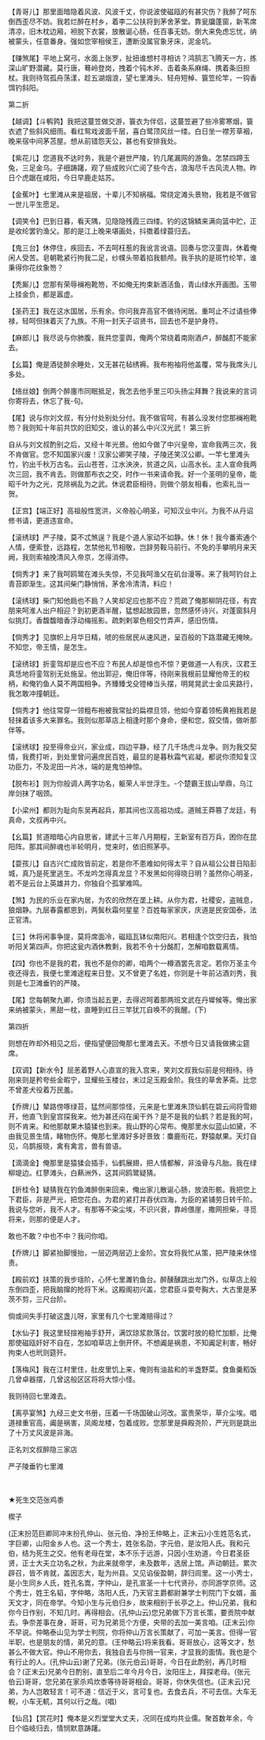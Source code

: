 <!-- { "loadSidebar": true } -->
【青哥儿】那里面暗隐着风波、风波千丈，你说波使磁瓯的有甚灾伤？我醉了呵东倒西歪尽不妨。我若烂醉在村乡，着李二公扶将到茅舍茅堂。靠瓮牖蓬窗，新苇席清凉，旧木枕边厢，袒脱下衣裳，放散诞心肠，任百事无妨。倒大来免虑忘忧，纳被蒙头，任意番身。强如您宰相侯王，遭断没属官象牙床，泥金坑。

【赚煞尾】平地上窝弓，水面上张罗，扯扭谁想村寻相访？鸿鹄志飞腾天一方，拣深山旷野潜藏。莫行唐，蓦岭登岗，拽着个钝木斧、击着条系麻绳、携着条旧担杖。我则待驾孤舟荡漾，趁五湖烟浪，望七里滩头、轻舟短棹、簑笠纶竿，一钩香饵钓斜阳。


第二折

【越调】【斗鹌鹑】我把这蔓笠做交游，簑衣为伴侣，这蔓笠避了些冷雾寒烟，簑衣遮了些斜风细雨。看红鸳戏波面千层，喜白鹭顶风丝一缕。白日坐一襟芳草裀，晚来宿中间茅苫屋。想从前错怨天公，甚也有安排我处。

【紫花儿】您道我不达时务，我是个避世严陵，钓几尾漏网的游鱼。怎禁四蹄玉兔，三足金乌。子细踌躇，观了些成败兴亡阅了些今古，浪淘尽千古风流人物。昨日个虎踞在咸阳，今日早鹿走姑苏。

【金蕉叶】七里滩从来是祖居，十辈儿不知祸福。常绕定滩头景物，我若是不做官一世儿平生愿足。

【调笑令】巴到日暮，看天隅，见隐隐残霞三四缕。钓的这锦鳞来满向篮中贮，正是收纶罢钓渔父。那的是江上晚来堪画处，抖擞着绿蓑归去。

【鬼三台】休停住，疾回去，不去呵枉惹的我讹言讹语。回奏与您汉銮舆，休着俺闲人受苦。皂朝靴紧行拘我二足，纱幞头带着掐我额颅。我手执的是斑竹纶竿，谁秉得你花纹象笏？

【秃厮儿】您那有荣辱襕袍靴笏，不如俺无拘束新酒活鱼，青山绿水开画图。玉带上挂金负，都是嚣虚。

【圣药王】我在这水国居，乐有余。你问我弃高官不做待闲居。重呵止不过请些俸禄，轻呵但抹着灭了九族。不用一封天子诏贤书，回去也不是护身符。

【麻郎儿】我尽说与你肺腹，我共您銮舆，俺两个常绕着南刚酒卢，醉酩酊不能家去。

【幺篇】俺是酒徒醉余睡处，又无甚花毡绣褥。我布袍袖将他盖覆，常与我席头儿多处。

【络丝娘】倒两个醉廛市同眠抵足，我怎去他手里三叩头扬尘拜舞？我说来的言词你寄将去，休忘了我-句。

【尾】说与你刘文叔，有分付处别处分付。我不做官呵，有甚么没发付您那襕袍靴笏？我则知十年前共饮的旧知交，谁认的甚么中兴汉光武！
第三折

自从与刘文叔酌别之后，又经十年光景。他如今做了中兴皇帝，宣命我两三次，我不肯做官。您不知国家兴废！汉家公卿笑子陵，子陵还笑汉公卿。一竿七里滩头竹，钓出千秋万古名。云山苍苍，江水泱泱，贫道之风，山高水长。主人宣命我两次三回，我不肯去。则做那布衣之交，时作一书来请命我。好一个圣明的皇帝，能昭千叶为之光，克除祸乱为之武。休说君臣相待，则做个朋友相看，也索礼当一贺。

【正宫】【端正好】高祖般性宽洪，义帝般心明圣，可知汉业中兴。为我不从丹诏修书请，更道违宣命。

【滚绣球】严子陵，莫不忒煞逞？我是个道人家动不如静。休！休！我今番索通个人情，便索登，远路程，怎禁他礼节相敬，岂辞劳鞍马前行。不免的手攀明月来天阙，我则索袖挽清风入帝京，怎得消停。

【倘秀才】来了我呵鸥鹭在滩头失惊，不见我呵渔父在矶台漫等。来了我呵钓台上青苔即渐生。这其间柴门静悄悄，茅舍冷清清，料应！

【滚绣球】柴门知他扃也不扃？人笑却足应也那不应？荒疏了俺那柳阴花径，有宾朋来呵淮人出户相迎？到初更酒半醒，猛想起故园景，忽然感怀诗兴，对蓬窗斜月似挑灯。香馥馥暗香浮动梅摇影。疏刺剌翠色相交竹弄声，感旧伤情。

【倘秀才】见旗帜上月华日精，唬的些居民从速风迸，呈百般的下路潜藏无掩映。不知您，帝王情，是怎生。

【滚绣球】折銮驾却是应也不应？布民人却是惊也不惊？更做道一人有庆，汉君王真恁地将銮驾别无处施呈。他出郭迎，俺旧伴等，待刚来我根前显耀他帝王的权柄，和俺钓鱼人莫不两国相争。齐臻臻戈殳镫棒当头摆，明晃晃武士金瓜夹路行，我怎敢冲撞朝廷。

【倘秀才】他往常穿一领粗布袍被我常扯的扁襟旦领，他如今穿着领柘黄袍我若是轻抹着该多大来罪名。我则似那草店上相逢时那个身命，便和您，叙交情，做听那伴等。

【滚绣球】投至得帝业兴，家业成，四边平静，经了几千场虎斗龙争。则为我交契情，我费打听，到处里曾问遍庶民百姓，最显的是暮秋霜气岩凝。都说你须知复汉功臣力，不及泥田一片冰，端的是鬼怕神惊。

【脱布衫】则为你般调人两字功名，躯荣人半世浮生。-个楚霸王拔山举鼎，乌江岸剑抹了咽颈。

【小梁州】都则为耻向东吴再起兵，那其间也汉高祖功成。道贼王莽篡了龙廷，有真命，文叔再中兴。

【幺篇】贫道暗暗心内自思省，建武十三年八月期程，王新室有百万兵，困你在昆阳阵。那其间醉魂也半轮明月，觉来时，依旧照茅亭。

【耍孩儿】自古兴亡成败皆前定，若是你不患难如何得太平？自从祖公公昔日陷彭城，真乃是死里逃生。不龙吟怎得真龙显？不发黑如何得晓日明？虽然你心明圣，若不是云台上英雄并力，你独自个孤掌难鸣。

【煞】为民的乐业在家内居，为农的欣然在垄上耕。从你为君，社稷安，盗贼息，狼烟静。九层春露都恩到，两鬓秋霜何星星？百姓每家家庆，庆道是民安国泰，法正官清。

【三】休将闲事争提，莫将席面冷，磁瓯瓦钵似南阳兴。若相逢个饮空归去，我怕听阳关第四声。你把这瓮内酒休教剩，我若不令十分酩酊，怎解咱数载离情。

【四】你也不是我的君，我也不是你的卿，咱两个一樽酒罢先言定。若你万圣主今夜还得去，我便七里滩途程来日登。又不曾更了名姓，你则是十年前沾酒刘秀，我则是七卫滩垂钓的严陵。

【尾】您每朝聚九卿，你须当起五更，去得迟呵着那两班文武在丹墀候等。俺出家来纳被蒙头，黑甜一枕，直睡到红日三竿犹兀自唤不的我醒。(下)


第四折

则想在昨却外相见之后，便指望便回俺那七里滩去天。不想今日又请我做拂尘筵席。

【双调】【新水令】屈恙着野人心直宣的我入宫来，笑刘文叔我似前是何相待。待刚来则是矜夸些金暇宁，显耀些玉楼台，末过足玉殿金阶。我住的草舍茅斋。比您不曾差犬役着万民羞。

【乔牌儿】辇路傍啄绿苔，猛然间那惊怪，元来是七里滩朱顶仙鹤在碧云间将雪翅开，他直飞到皇宫探我来。他为甚还闷在阑干外？是不是我的仙鹤？若是我的呵，则不肯来。和他那献果木猿猱也到来。我山野的心常布。俺那里水似蓝山如黛，不由我见景生情，睹物伤怀。俺那七里滩好多好景致：麋鹿衔花，野猿献果。天灯自见，乌鹊报晓，禽有禽言，兽有兽语。

【滴滴金】俺那里是猿猱会插手，仙鹤展翅，把人情都解，非浊骨与凡胎。我在绿柳堤边。红蓼滩头，白爇洲外，这其间鸥鹭疑猜。

【折桂令】疑猜我在钓鱼滩醉倒来回来，俺出家儿散诞心肠，放浪形骸。我把您上下君臣，非是严光，把您花白。为君的紧打并吞伏四海，为臣的紧铺劳日转千阶。我说与您听，我不人才。有那等不染尘埃，不识兴衰，靠岭偎崖，撒网担柴，寻觅将来，则那的便是人才。

敢也不敢？中也不中？我问你咱。

【乔牌儿】脚紧抬脚慢抬，一层迈两层迈上金阶。宫女将我忙从策，把严陵来休怪责。

【殿前欢】扶策的我步瑶阶，心怀七里濉钓鱼台。醉醺醺跳出龙门外，似草店上般东倒四歪，把我脑撺的抢将下米。这殿阁初兴盖，您君臣斗耍夸胸大，大古里是茅茨不剪，三尺台阶。

倘或间失手打破这盏儿呀，家里有几个七里滩赔得过？

【水仙子】我这里轻揎袍袖手舒开，满饮琼浆款落台。饮罢时放的稳忙加额，比俺那使磁瓯奸好不自在，怎如咱草店上倒开怀。不想阗是祸患，不知阗足利害，畅好拘束人也玳则筵歼。

【落梅风】我在江村里住，肚皮里饥上来，俺则有油盐和的半盏野菜。食鱼羹稻饭几曾卓器摆，几曾这般区区将将大惊小怪。

我则待回七里滩去。

【离亭宴煞】九经三史文书册，压着一千场国破山河改。富贵荣华，草介尘埃。唱道禄重官高，阗是祸害，凤阁龙楼，包着成败。您那里是舜殿尧阶，严光则是跳出了十万丈风波是非海。

正名刘文叔醉隐三家店

严子陵垂钓七里滩

　
　
　




★死生交范张鸡黍

楔子

(正末扮范巨卿同冲末扮孔仲山、张元伯、净扮王仲略上，正末云)小生姓范名式，字巨卿，山阳金乡人也。这一个秀士，姓张名劭，字元伯，是汝阳人氏。我和元伯，结为死生之交。他有老母在堂，本不乐于远游，只因小生劝道，今日君圣臣贤，正士大夫立功名之秋，为此来就帝学，未及数年，选居上馆。声动朝廷。累次辟召，皆不肯就，盖因志大，耻为州县。又见谄佞盈朝，辞归闾里。这一小秀士，是小生同乡人氏，姓孔名嵩，字仲山，是孔宣圣一十七代贤孙，亦同游学京师。这个秀士，姓王名韬，字仲略，洛阳人氏，乃天官主爵都尉兼学士判院门下女婿，虽天文才，同在帝学。今知小生与元伯归乡，故来相别于长亭之上。仲山兄弟，我和你今日作别，不知几时。再得相会。(孔仲山云)您兄弟做下万言长策，要贡院中献去。争奈差事在身，哥哥，可为兄弟觅个方便，央带的去加一美言咱。(正末云)你不早说。仲略泰山见为学士判院，你将仲山万言长策献了，可加一美言。但得一官半职，也是朋友的情，弟兄的意。(王仲略云)将来我看。哥哥放心，这等文才，愁甚么不做大官。仲山不用你去，我独自去与你捎一官来，才显我的面情。我也是个有行止的人。(孔仲山云)谢了兄弟。(张元伯云)哥哥，今日在此酌别，再几时相会？(正末云)兄弟今日酌别，直至后二年今月今日，汝阳庄上，拜探老母。(张元伯云)哥哥，您兄弟在家杀鸡炊黍等待哥哥相会。哥哥，你休失信也。(正末云)兄弟，为人岂敢轻言！可不道：信近于义，言可复也。去食去兵，不可去信。大车无輗，小车无軏，其何以行之哉。(唱)

【仙吕】【赏花时】俺本是义烈堂堂大丈夫，况同在成均共业儒。聚首数年余，今日个临岐归去，情悯默意踌躇。

